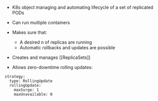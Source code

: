 - K8s object managing and automating lifecycle of a set of replicated PODs
- Can run multiple containers
- Makes sure that:
	- A desired n of replicas are running
	- Automatic rollbacks and updates are possible

- Creates and manages [[ReplicaSets]]  
- Allows zero-downtime rolling updates:
```
strategy:  
  type: RollingUpdate  
  rollingUpdate:  
    maxSurge: 1  
    maxUnavailable: 0
```